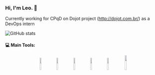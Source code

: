 ### Hi, I'm Leo. 👋

Currently working for CPqD on Dojot project (http://dojot.com.br/) as a DevOps intern

![GitHub stats](https://github-readme-stats.vercel.app/api?username=marianoleonardo&show_icons=true&theme=radical)

#### :computer: Main Tools: 
<p align="center">
  <img width="10%" src="https://kubernetes.io/images/favicon.png">
  <img width="10%" src="https://cdn.iconscout.com/icon/free/png-256/docker-226091.png">
  <img width="10%" src="https://www.pngitem.com/pimgs/m/27-272595_docker-compose-docker-compose-logo-hd-png-download.png">
  <img width="10%" src="https://www.mbejda.com/content/images/2016/01/ans.png">
  <img width="10%" src="https://upload.wikimedia.org/wikipedia/commons/thumb/7/7a/C_Sharp_logo.svg/1200px-C_Sharp_logo.svg.png">
  <img width="11%" src="https://cdn.iconscout.com/icon/free/png-512/c-programming-569564.png">
</p>

<!--
**marianoleonardo/marianoleonardo** is a ✨ _special_ ✨ repository because its `README.md` (this file) appears on your GitHub profile.

Here are some ideas to get you started:

- 🔭 I’m currently working on ...
- 🌱 I’m currently learning ...
- 👯 I’m looking to collaborate on ...
- 🤔 I’m looking for help with ...
- 💬 Ask me about ...
- 📫 How to reach me: ...
- 😄 Pronouns: ...
- ⚡ Fun fact: ...
-->
